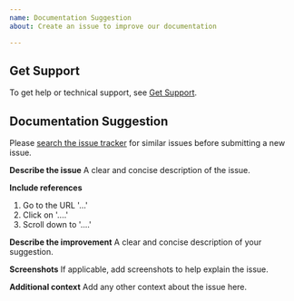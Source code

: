 ```yaml
---
name: Documentation Suggestion
about: Create an issue to improve our documentation

---
```


## Get Support
To get help or technical support, see [Get Support](https://pylonsproject.org/community-support.html).

## Documentation Suggestion

Please [search the issue tracker](https://github.com/Pylons/pyramid/issues) for similar issues before submitting a new issue.

**Describe the issue**
A clear and concise description of the issue.

**Include references**
1. Go to the URL '...'
2. Click on '....'
3. Scroll down to '....'

**Describe the improvement**
A clear and concise description of your suggestion.

**Screenshots**
If applicable, add screenshots to help explain the issue.

**Additional context**
Add any other context about the issue here.
